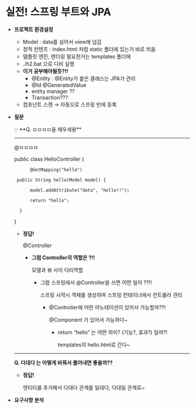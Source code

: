# 실전! 스프링 부트와 JPA

- **프로젝트 환경설정**
    - Model : data를 실어서 view에 넘김
    - 정적 컨텐츠 : index.html 처럼 static 폴더에 있는거 바로 띄움
    - 템플릿 엔진, 렌더링 필요한거는 templates 폴더에
    - ./h2.bat 으로 디비 실행
    - **이거 공부해야될듯?!!**
        - @Entity : @Entity가 붙은 클래스는 JPA가 관리
        - @Id @GeneratedValue
        - entity manager ??
        - Transaction???
    - 컴포넌트 스캔 → 자동으로 스프링 빈에 등록

- **질문**
    
    <aside>
    💡 **Q. ㅁㅁㅁㅁ을 채우세용**
    
    ---
    
    @ㅁㅁㅁㅁ
    
    public class HelloController {
    
            @GetMapping("hello")
    
       public String hello(Model model) {
    
            model.addAttribute("data", "hello!!");
    
            return "hello";
    
        }
    
    }
    
    - **정답!**
        
        @Controller 
        
        - **그럼 Controller의 역할은 ?!!**
            
            모델과 뷰 사이 다리역할
            
            - 그럼 스프링에서 @Controller을 쓰면 어떤 일이 ??!!
                
                스프링 시작시 객체를 생성하여 스프링 컨테이너에서 컨트롤러 관리
                
                - @Controller에 어떤 어노테이션이 있어서 가능할까??!
                    
                    @Component 가 있어서 가능하다~
                    
                    - return “hello” 는 어떤 의미? (기능?, 효과?) 일까?!
                        
                        templates의 hello.html로 간다~
                        
    
    ---
    
    **Q. 다대다 는 어떻게 바꿔서 풀어내면 좋을까??**
    
    - **정답!**
        
        엔티티를 추가해서 다대다 관계를 일대다, 다대일 관계로~
        
    </aside>
    

- **요구사항 분석**